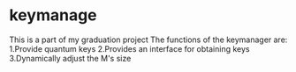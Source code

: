 # keymanage
This is a part of my graduation project
The functions of the keymanager are:
1.Provide quantum keys
2.Provides an interface for obtaining keys
3.Dynamically adjust the M's size
